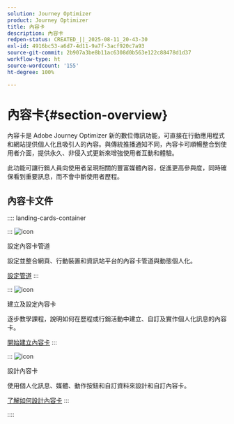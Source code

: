 ```yaml
---
solution: Journey Optimizer
product: Journey Optimizer
title: 內容卡
description: 內容卡
redpen-status: CREATED_||_2025-08-11_20-43-30
exl-id: 4916bc53-a6d7-4d11-9a7f-3acf920c7a93
source-git-commit: 2b907a3be8b11ac6308d0b563e122c88478d1d37
workflow-type: ht
source-wordcount: '155'
ht-degree: 100%

---
```


# 內容卡{#section-overview}

內容卡是 Adobe Journey Optimizer 新的數位傳訊功能，可直接在行動應用程式和網站提供個人化且吸引人的內容。與傳統推播通知不同，內容卡可順暢整合到使用者介面，提供永久、非侵入式更新來增強使用者互動和體驗。

此功能可讓行銷人員向使用者呈現相關的豐富媒體內容，促進更高參與度，同時確保看到重要訊息，而不會中斷使用者歷程。

## 內容卡文件

:::: landing-cards-container

:::
![icon](https://cdn.experienceleague.adobe.com/icons/gear.svg?lang=zh-Hant)

設定內容卡管道

設定並整合網頁、行動裝置和資訊站平台的內容卡管道與動態個人化。

[設定管道](configure-landing-page.md)
:::

:::
![icon](https://cdn.experienceleague.adobe.com/icons/circle-play.svg?lang=zh-Hant)

建立及設定內容卡

逐步教學課程，說明如何在歷程或行銷活動中建立、自訂及實作個人化訊息的內容卡。

[開始建立內容卡](../using/content-card/create-content-card.md)
:::

:::
![icon](https://cdn.experienceleague.adobe.com/icons/puzzle-piece.svg?lang=zh-Hant)

設計內容卡

使用個人化訊息、媒體、動作按鈕和自訂資料來設計和自訂內容卡。

[了解如何設計內容卡](../using/content-card/design-content-card.md)
:::

::::
